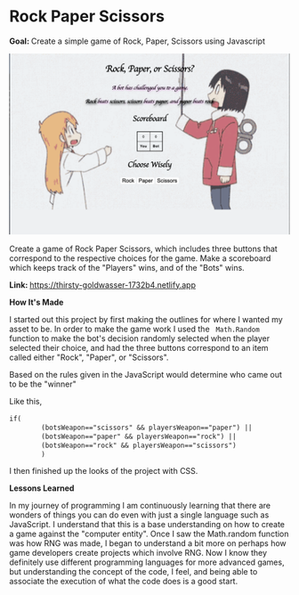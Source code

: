 <h1>Rock Paper Scissors</h1>
<strong>Goal: </strong>Create a simple game of Rock, Paper, Scissors using Javascript</strong>

![alt text](RPS.png)

Create a game of Rock Paper Scissors, which includes three buttons that correspond to the respective choices for the game.
Make a scoreboard which keeps track of the "Players" wins, and of the "Bots" wins.

<strong>Link: </strong>https://thirsty-goldwasser-1732b4.netlify.app


<strong>How It's Made</strong>

I started out this project by first making the outlines for where I wanted my asset to be. 
In order to make the game work I used the	``` Math.Random``` function to make the bot's decision randomly selected when the player selected their choice,
and had the three buttons correspond to an item called either "Rock", "Paper", or "Scissors".

Based on the rules given in the JavaScript would determine who came out to be the "winner"

Like this,
```
if(
		(botsWeapon=="scissors" && playersWeapon=="paper") ||
		(botsWeapon=="paper" && playersWeapon=="rock") ||
		(botsWeapon=="rock" && playersWeapon=="scissors")
		)
 ```
 
 I then finished up the looks of the project with CSS.
 
 <strong>Lessons Learned</strong>

In my journey of programming I am continuously learning that there are wonders of things you can do even with just a single language such 
as JavaScript. I understand that this is a base understanding on how to create a game against the "computer entity". 
Once I saw the Math.random function was how RNG was made, I began to understand a bit more on perhaps how game developers create
projects which involve RNG. Now I know they definitely use different programming languages for more advanced games, but 
understanding the concept of the code, I feel, and being able to associate the execution of what the code does is a good start.
